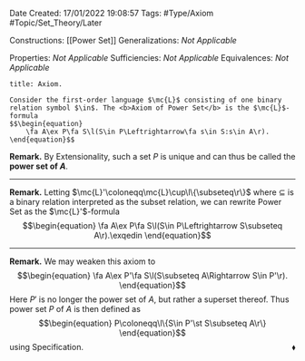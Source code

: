 <div class="topSpace"></div>

Date Created: 17/01/2022 19:08:57
Tags: #Type/Axiom #Topic/Set_Theory/Later

Constructions: [[Power Set]]
Generalizations: <i>Not Applicable</i>

Properties: <i>Not Applicable</i>
Sufficiencies: <i>Not Applicable</i>
Equivalences: <i>Not Applicable</i>

``` ad-Axiom
title: Axiom.

Consider the first-order language $\mc{L}$ consisting of one binary relation symbol $\in$. The <b>Axiom of Power Set</b> is the $\mc{L}$-formula
$$\begin{equation}
    \fa A\ex P\fa S\l(S\in P\Leftrightarrow\fa s\in S:s\in A\r).
\end{equation}$$

```

<b>Remark.</b> By Extensionality, such a set $P$ is unique and can thus be called the <b>power set of $A$</b>.

---

<b>Remark.</b> Letting $\mc{L}'\coloneqq\mc{L}\cup\l\{\subseteq\r\}$ where $\subseteq$ is a binary relation interpreted as the subset relation, we can rewrite Power Set as the $\mc{L}'$-formula
$$\begin{equation}
    \fa A\ex P\fa S\l(S\in P\Leftrightarrow S\subseteq A\r).\exqedin
\end{equation}$$

---

<b>Remark.</b> We may weaken this axiom to
$$\begin{equation}
    \fa A\ex P'\fa S\l(S\subseteq A\Rightarrow S\in P'\r).
\end{equation}$$
Here $P'$ is no longer the power set of $A$, but rather a superset thereof. Thus power set $P$ of $A$ is then defined as
$$\begin{equation}
    P\coloneqq\l\{S\in P'\st S\subseteq A\r\}
\end{equation}$$
using Specification.<span style="float:right;">$\blacklozenge$</span>
